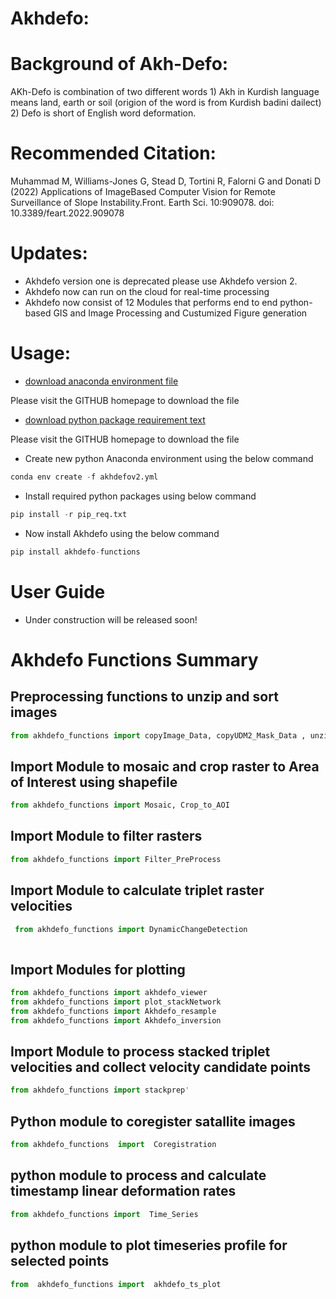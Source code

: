 
# Akhdefo: 
# Background of Akh-Defo:
AKh-Defo is combination of two different words 1) Akh in Kurdish language means land, earth or soil (origion of the word is from Kurdish badini dailect) 2) Defo is short of English word deformation.

# Recommended Citation:
Muhammad M, Williams-Jones G, Stead D, Tortini R, Falorni G and Donati D (2022) Applications of ImageBased Computer Vision for Remote Surveillance of Slope Instability.Front. Earth Sci. 10:909078. doi: 10.3389/feart.2022.909078

# Updates:
* Akhdefo version one is deprecated please use Akhdefo version 2.
* Akhdefo now can run on the cloud for real-time processing
* Akhdefo now consist of 12 Modules that performs end to end python-based GIS and Image Processing and Custumized Figure generation

# Usage:
* [download anaconda environment file](akhdefov2.yml) 

Please visit the GITHUB homepage to download the file

* [download python package requirement text](pip_req.txt) 

Please visit the GITHUB homepage to download the file

* Create new python Anaconda environment using the below command

```python
conda env create -f akhdefov2.yml

```

* Install required python packages using below command

```python
pip install -r pip_req.txt
```

* Now install Akhdefo using the below command

```python
pip install akhdefo-functions
```

# User Guide
* Under construction will be released soon!

# Akhdefo Functions Summary

##  Preprocessing functions to unzip and sort images

```python
from akhdefo_functions import copyImage_Data, copyUDM2_Mask_Data , unzip
```

##   Import Module to mosaic and crop raster to Area of Interest using shapefile

```python
from akhdefo_functions import Mosaic, Crop_to_AOI
```

##  Import Module to filter rasters

```python
from akhdefo_functions import Filter_PreProcess
```

## Import Module to calculate triplet raster velocities

```python
 from akhdefo_functions import DynamicChangeDetection
 
 ```

##  Import Modules for plotting

```python
from akhdefo_functions import akhdefo_viewer
from akhdefo_functions import plot_stackNetwork
from akhdefo_functions import Akhdefo_resample
from akhdefo_functions import Akhdefo_inversion
```

##  Import Module to process stacked triplet velocities and collect velocity candidate points

```python
from akhdefo_functions import stackprep'
```
##  Python module to coregister satallite images

```python
from akhdefo_functions  import  Coregistration
```

##  python module to process and calculate timestamp linear deformation rates

```python
from akhdefo_functions import  Time_Series
```

##  python module to plot timeseries profile for selected points

```python
from  akhdefo_functions import  akhdefo_ts_plot

```